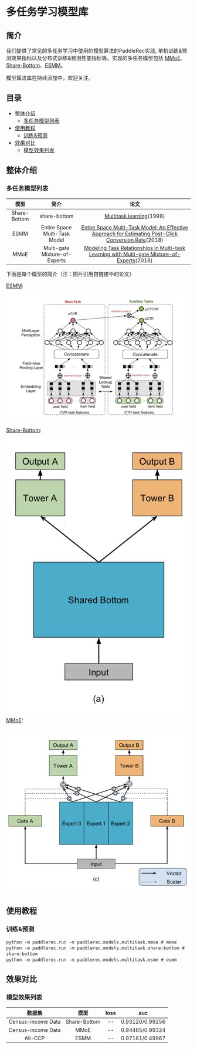 # 多任务学习模型库

## 简介
我们提供了常见的多任务学习中使用的模型算法的PaddleRec实现, 单机训练&预测效果指标以及分布式训练&预测性能指标等。实现的多任务模型包括 [MMoE](mmoe)、[Share-Bottom](share-bottom)、[ESMM](esmm)。

模型算法库在持续添加中，欢迎关注。

## 目录
* [整体介绍](#整体介绍)
    * [多任务模型列表](#多任务模型列表)
* [使用教程](#使用教程)
    * [训练&预测](#训练&预测)
* [效果对比](#效果对比)
    * [模型效果列表](#模型效果列表)

## 整体介绍
### 多任务模型列表

|       模型        |       简介        |       论文        |
| :------------------: | :--------------------: | :---------: |
| Share-Bottom | share-bottom | [Multitask learning](http://reports-archive.adm.cs.cmu.edu/anon/1997/CMU-CS-97-203.pdf)(1998) |
| ESMM | Entire Space Multi-Task Model | [Entire Space Multi-Task Model: An Effective Approach for Estimating Post-Click Conversion Rate](https://arxiv.org/abs/1804.07931)(2018) |
| MMoE | Multi-gate Mixture-of-Experts | [Modeling Task Relationships in Multi-task Learning with Multi-gate Mixture-of-Experts](https://dl.acm.org/doi/abs/10.1145/3219819.3220007)(2018) |

下面是每个模型的简介（注：图片引用自链接中的论文）


[ESMM](https://arxiv.org/abs/1804.07931):
<p align="center">
<img align="center" src="../../doc/imgs/esmm.png">
<p>

[Share-Bottom](http://reports-archive.adm.cs.cmu.edu/anon/1997/CMU-CS-97-203.pdf):
<p align="center">
<img align="center" src="../../doc/imgs/share-bottom.png">
<p>

[MMoE](https://dl.acm.org/doi/abs/10.1145/3219819.3220007):
<p align="center">
<img align="center" src="../../doc/imgs/mmoe.png">
<p>

## 使用教程
### 训练&预测
```shell
python -m paddlerec.run -m paddlerec.models.multitask.mmoe # mmoe
python -m paddlerec.run -m paddlerec.models.multitask.share-bottom # share-bottom
python -m paddlerec.run -m paddlerec.models.multitask.esmm # esmm
```

## 效果对比
### 模型效果列表

|       数据集        |       模型       |       loss        |       auc       | 
| :------------------: | :--------------------: | :---------: |:---------: |
|       Census-income Data     |       Share-Bottom       |       --        |     0.93120/0.99256         |
|       Census-income Data        |       MMoE       |       --        |       0.94465/0.99324         |
|          Ali-CCP     |    ESMM       |       --        |      0.97181/0.49967          |
